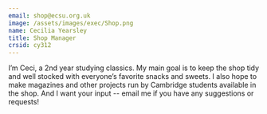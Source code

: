 ```yaml
---
email: shop@ecsu.org.uk
image: /assets/images/exec/Shop.png
name: Cecilia Yearsley
title: Shop Manager
crsid: cy312
---
```

I’m Ceci, a 2nd year studying classics. My main goal is to keep the shop tidy and well stocked with everyone’s favorite snacks and sweets. I also hope to make magazines and other projects run by Cambridge students available in the shop. And I want your input -- email me if you have any suggestions or requests!